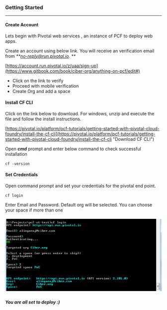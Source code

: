 ### Getting Started

---

#### Create Account

Lets begin with Pivotal web services , an instance of PCF to deploy web apps.

Create an account using below link. You will receive an verification email from _**no-reply@run.pivotal.io. **_

[https://account.run.pivotal.io/z/uaa/sign-up](https://www.gitbook.com/book/ciber-org/anything-on-pcf/edit#)

* Click on the link to verify
* Proceed with mobile verification
* Create Org and add a space

#### Install CF CLI

Click on the link below to download. For windows, unzip and execute the file and follow the install instructions.

[https://pivotal.io/platform/pcf-tutorials/getting-started-with-pivotal-cloud-foundry/install-the-cf-cli](https://pivotal.io/platform/pcf-tutorials/getting-started-with-pivotal-cloud-foundry/install-the-cf-cli "Download CF CLI")

Open _**cmd**_ prompt and enter below command to check successful installation

```
cf -version
```

#### Set Credentials

Open command prompt and set your credentials for the pivotal end point.

```
cf login
```

Enter Email and Password. Default org will be selected. You can choose your space if more than one

##### ![](/assets/authenticate.png)

##### You are all set to deploy :\)



